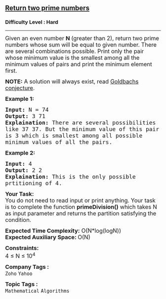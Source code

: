 <h2><a href="https://practice.geeksforgeeks.org/problems/return-two-prime-numbers2509/1">Return two prime numbers</a></h2><h3>Difficulty Level : Hard</h3><hr><div class="problems_problem_content__Xm_eO"><p><span style="font-size:18px">Given an even number <strong>N </strong>(greater than 2), return two prime numbers whose sum will be equal to given number. There are several combinations possible. Print only the pair whose&nbsp;minimum value is the&nbsp;smallest among all the minimum values of pairs and print the minimum element first.</span></p>

<p><span style="font-size:18px"><strong>NOTE:</strong>&nbsp;A solution will always exist,&nbsp;read&nbsp;<a href="https://en.wikipedia.org/wiki/Goldbach%27s_conjecture" rel="nofollow">Goldbachs conjecture</a>.</span><span style="font-size:18px">&nbsp;</span></p>

<p><strong><span style="font-size:18px">Example 1:</span></strong></p>

<pre><span style="font-size:18px"><strong>Input:</strong> N = 74
<strong>Output:</strong> 3 71
<strong>Explaination:</strong> There are several possibilities 
like 37 37. But the minimum value of this pair 
is 3 which is smallest among all possible 
minimum values of all the pairs.</span></pre>

<p><strong><span style="font-size:18px">Example 2:</span></strong></p>

<pre><span style="font-size:18px"><strong>Input:</strong> 4
<strong>Output:</strong> 2 2
<strong>Explaination:</strong> This is the only possible 
prtitioning of 4.</span></pre>

<p><span style="font-size:18px"><strong>Your Task:</strong><br>
You do not need to read input or print anything. Your task is to complete the function <strong>primeDivision()</strong> which takes N as input parameter and returns the partition satisfying the condition.</span></p>

<p><span style="font-size:18px"><strong>Expected Time Complexity:</strong> O(N*log(logN))<br>
<strong>Expected Auxiliary Space: </strong>O(N)</span></p>

<p><span style="font-size:18px"><strong>Constraints:</strong><br>
4 ≤ N ≤ 10<sup>4</sup>&nbsp;&nbsp;</span></p>
</div><p><span style=font-size:18px><strong>Company Tags : </strong><br><code>Zoho</code>&nbsp;<code>Yahoo</code>&nbsp;<br><p><span style=font-size:18px><strong>Topic Tags : </strong><br><code>Mathematical</code>&nbsp;<code>Algorithms</code>&nbsp;